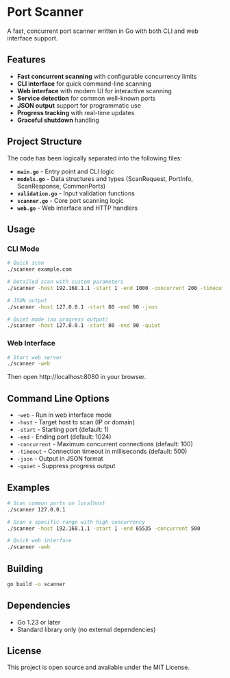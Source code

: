 # Port Scanner

A fast, concurrent port scanner written in Go with both CLI and web interface support.

## Features

- **Fast concurrent scanning** with configurable concurrency limits
- **CLI interface** for quick command-line scanning
- **Web interface** with modern UI for interactive scanning
- **Service detection** for common well-known ports
- **JSON output** support for programmatic use
- **Progress tracking** with real-time updates
- **Graceful shutdown** handling

## Project Structure

The code has been logically separated into the following files:

- **`main.go`** - Entry point and CLI logic
- **`models.go`** - Data structures and types (ScanRequest, PortInfo, ScanResponse, CommonPorts)
- **`validation.go`** - Input validation functions
- **`scanner.go`** - Core port scanning logic
- **`web.go`** - Web interface and HTTP handlers

## Usage

### CLI Mode

```bash
# Quick scan
./scanner example.com

# Detailed scan with custom parameters
./scanner -host 192.168.1.1 -start 1 -end 1000 -concurrent 200 -timeout 1000

# JSON output
./scanner -host 127.0.0.1 -start 80 -end 90 -json

# Quiet mode (no progress output)
./scanner -host 127.0.0.1 -start 80 -end 90 -quiet
```

### Web Interface

```bash
# Start web server
./scanner -web
```

Then open http://localhost:8080 in your browser.

## Command Line Options

- `-web` - Run in web interface mode
- `-host` - Target host to scan (IP or domain)
- `-start` - Starting port (default: 1)
- `-end` - Ending port (default: 1024)
- `-concurrent` - Maximum concurrent connections (default: 100)
- `-timeout` - Connection timeout in milliseconds (default: 500)
- `-json` - Output in JSON format
- `-quiet` - Suppress progress output

## Examples

```bash
# Scan common ports on localhost
./scanner 127.0.0.1

# Scan a specific range with high concurrency
./scanner -host 192.168.1.1 -start 1 -end 65535 -concurrent 500

# Quick web interface
./scanner -web
```

## Building

```bash
go build -o scanner
```

## Dependencies

- Go 1.23 or later
- Standard library only (no external dependencies)

## License

This project is open source and available under the MIT License. 